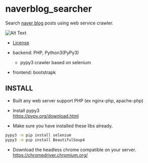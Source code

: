 # naverblog_searcher  
Search <a href="https://section.blog.naver.com/BlogHome.nhn" target="_blank">naver blog</a> posts using web service crawler.

![Alt Text](image.gif)
- [License](#license)

* backend: PHP, Python3(PyPy3)
  * pypy3 crawler based on selenium  
  
* frontend: bootstrapk

## INSTALL 
* Built any web server support PHP (ex nginx-php, apache-php)  

* Install pypy3  
https://pypy.org/download.html
* Make sure you have installed these libs already.  
```bash
pypy3 -m pip install selenium
pypy3 -m pip install BeautifulSoup4
```
* Download the headless chrome compatible on your server.   
https://chromedriver.chromium.org/
